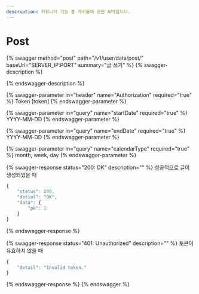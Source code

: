 ```yaml
---
description: 커뮤니티 기능 중 게시물에 관한 API입니다.
---
```


# Post

{% swagger method="post" path="/v1/user/data/post/" baseUrl="SERVER_IP:PORT" summary="글 쓰기" %}
{% swagger-description %}

{% endswagger-description %}

{% swagger-parameter in="header" name="Authorization" required="true" %}
Token [token]
{% endswagger-parameter %}

{% swagger-parameter in="query" name="startDate" required="true" %}
YYYY-MM-DD
{% endswagger-parameter %}

{% swagger-parameter in="query" name="endDate" required="true" %}
YYYY-MM-DD
{% endswagger-parameter %}

{% swagger-parameter in="query" name="calendarType" required="true" %}
month, week, day
{% endswagger-parameter %}

{% swagger-response status="200: OK" description="" %}
성공적으로 글이 생성되었을 때

```javascript
{
    "status": 200,
    "detial": "OK",
    "data": {
        "pk": 1
    }
}
```
{% endswagger-response %}

{% swagger-response status="401: Unauthorized" description="" %}
토큰이 유효하지 않을 때

```javascript
{
    "detail": "Invalid token."
}
```
{% endswagger-response %}
{% endswagger %}

